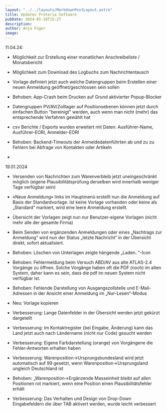 ```yaml
---
layout: "../../layouts/MarkdownPostLayout.astro"
title: Updates Proteria Software
pubDate: 2024-01-18T15:27
description: 
author: Anja Füger
image: 
---
```


11\.04.24:

* Möglichkeit zur Erstellung einer monatlichen Anschreibeliste / Monatsbericht

* Möglichkeit zum Download des Logbuchs zum Nachrichtentausch

* Vorlage definiert jetzt auch welche Datengruppen beim Erstellen einer neuen Anmeldung geöffnet/geschlossen sein sollen

* Behoben: App-Crash beim Drucken auf Grund aktivierter Popup-Blocker

* Datengruppen PV/AV/Zolllager auf Positionsebenen können jetzt durch einfachen Button \"bereinigt\" werden, auch wenn man nicht (mehr) das entsprechende Verfahren gewählt hat

* csv Berichte / Exports wurden erweitert mit Daten: Ausführer-Name, Ausführer-EORI, Anmelder-EORI

* Behoben: Backend-Timeouts der Anmeldedatenführten ab und zu zu Fehlern bei Abfrage von Kontakten oder Artikeln

* 

19\.01.2024

* Versenden von Nachrichten zum Warenverbleib jetzt uneingeschränkt möglich (eigene Plausibilitätsprüfung derselben wird innerhalb weniger Tage verfügbar sein)

* «Neue Anmeldung» links im Hauptmenü erstellt nun die Anmeldung auf Basis der Standardvorlage. Ist keine Vorlage vorhanden oder keine als „Standard“ markiert, wird eine leere Anmeldung erstellt.

* Übersicht der Vorlagen zeigt nun nur Benutzer-eigene Vorlagen (nicht mehr alle der gesamte Firma)

* Beim Senden von ergänzenden Anmeldungen oder eines „Nachtrags zur Anmeldung“ wird nun der Status „letzte Nachricht“ in der Übersicht direkt, sofort aktualisiert.

* Behoben: Löschen von Unterlagen zeigte hängende „Laden..“-Icon

* Behoben: Fehlermeldung beim Versuch ABD/AV aus alte ATLAS-2.4 Vorgänge zu öffnen. Solche Vorgänge haben oft die PDF (noch) im alten System, daher kann es sein, dass die pdf im neuen System nicht verfügbar ist.

* Behoben: Fehlende Darstellung von Ausgangszollstelle und E-Mail-Adressen in der Ansicht einer Anmeldung im „Nur-Lesen“-Modus

* Neu: Vorlage kopieren

* Verbesserung: Lange Datenfelder in der Übersicht werden jetzt gekürzt dargetellt

* Verbesserung: Im Kontaktregister (bei Eingabe, Änderung) kann das Land jetzt auch nach Ländername (nicht nur Code) gesucht werden

* Verbesserung: Eigene Farbdarstellung (orange) von Vorgängene die Fehler-Antworten erhalten haben

* Verbesserung: Warenposition-&gt;Ursprungsbundesland wird jetzt automatisch auf 99 gesetzt, wenn Warenposition-&gt;Ursprungsland ungleich Deutschland ist

* Behoben: „Warenposition-&gt;Ergänzende Masseinheit bleibt auf allen Positionen rot markiert, wenn eine Position einen Plausibilitätsfehler erhält

* Verbesserung: Das Verhalten und Design von Drop-Down Eingabefeldern die über TAB aktivert werden, wurde leicht verbessert